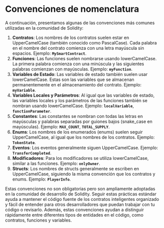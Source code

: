 # Convenciones de nomenclatura

A continuación, presentamos algunas de las convenciones más comunes utilizadas en la comunidad de Solidity:

1. **Contratos**: Los nombres de los contratos suelen estar en UpperCamelCase (también conocido como PascalCase). Cada palabra en el nombre del contrato comienza con una letra mayúscula sin espacios. Ejemplo: **`MySmartContract`**.
2. **Funciones**: Las funciones suelen nombrarse usando lowerCamelCase. La primera palabra comienza con una minúscula y las siguientes palabras comienzan con mayúsculas. Ejemplo: **`myFunction`**.
3. **Variables de Estado**: Las variables de estado también suelen usar lowerCamelCase. Estas son las variables que se almacenan permanentemente en el almacenamiento del contrato. Ejemplo: **`myVariable`**.
4. **Variables Locales y Parámetros**: Al igual que las variables de estado, las variables locales y los parámetros de las funciones también se nombran usando lowerCamelCase. Ejemplo: **`localVariable`**, **`functionParameter`**.
5. **Constantes**: Las constantes se nombran con todas las letras en mayúsculas y palabras separadas por guiones bajos (snake\_case en mayúsculas). Ejemplo: **`MAX_COUNT`**, **`TOTAL_SUPPLY`**.
6. **Enums**: Los nombres de los enumerados (enums) suelen seguir UpperCamelCase, al igual que los nombres de los contratos. Ejemplo: **`TokenState`**.
7. **Eventos**: Los eventos generalmente siguen UpperCamelCase. Ejemplo: **`TransferCompleted`**.
8. **Modificadores**: Para los modificadores se utiliza lowerCamelCase, similar a las funciones. Ejemplo: **`onlyOwner`**.
9. **Structs**: Los nombres de structs generalmente se escriben en UpperCamelCase, siguiendo la misma convención que los contratos y enums. Ejemplo: **`PlayerInfo`**.

Estas convenciones no son obligatorias pero son ampliamente adoptadas en la comunidad de desarrollo de Solidity. Seguir estas prácticas estándar ayuda a mantener el código fuente de los contratos inteligentes organizado y fácil de entender para otros desarrolladores que puedan trabajar con tu código o revisarlo. Además, estas convenciones ayudan a distinguir rápidamente entre diferentes tipos de entidades en el código, como contratos, funciones y variables.
